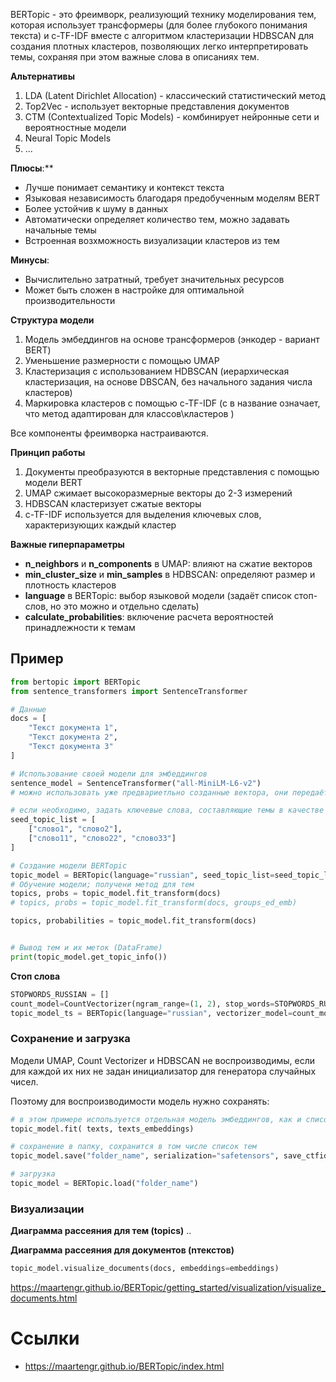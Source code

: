 BERTopic - это фреимворк, реализующий технику моделирования тем, которая использует трансформеры (для более глубокого понимания текста) и c-TF-IDF вместе с алгоритмом кластеризации HDBSCAN для создания плотных кластеров, позволяющих легко интерпретировать темы, сохраняя при этом важные слова в описаниях тем.

**Альтернативы**
1. LDA (Latent Dirichlet Allocation) - классический статистический метод
2. Top2Vec - использует векторные представления документов
3. CTM (Contextualized Topic Models) - комбинирует нейронные сети и вероятностные модели
4. Neural Topic Models
5. ...


**Плюсы**:**
- Лучше понимает семантику и контекст текста
- Языковая независимость благодаря предобученным моделям BERT
- Более устойчив к шуму в данных
- Автоматически определяет количество тем, можно задавать начальные темы
- Встроенная возхможность визуализации кластеров из тем

**Минусы**:
- Вычислительно затратный, требует значительных ресурсов
- Может быть сложен в настройке для оптимальной производительности

**Структура модели**
1. Модель эмбеддингов на основе трансформеров (энкодер - вариант BERT)
2. Уменьшение размерности с помощью UMAP
3. Кластеризация с использованием HDBSCAN (иерархическая кластеризация, на основе DBSCAN, без начального задания числа кластеров)
4. Маркировка кластеров с помощью c-TF-IDF (с в название означает, что метод адаптирован для классов\кластеров )

Все компоненты фреимворка настраиваются.


**Принцип работы**
1. Документы преобразуются в векторные представления с помощью модели BERT
2. UMAP сжимает высокоразмерные векторы до 2-3 измерений
3. HDBSCAN кластеризует сжатые векторы
4. c-TF-IDF используется для выделения ключевых слов, характеризующих каждый кластер

**Важные гиперпараметры**
- **n_neighbors** и **n_components** в UMAP: влияют на сжатие векторов
- **min_cluster_size** и **min_samples** в HDBSCAN: определяют размер и плотность кластеров
- **language** в BERTopic: выбор языковой модели (задаёт список стоп-слов, но это можно и отдельно сделать)
- **calculate_probabilities**: включение расчета вероятностей принадлежности к темам

## Пример
```py
from bertopic import BERTopic
from sentence_transformers import SentenceTransformer

# Данные
docs = [
    "Текст документа 1",
    "Текст документа 2",
    "Текст документа 3"
]

# Использование своей модели для эмбеддингов
sentence_model = SentenceTransformer("all-MiniLM-L6-v2")
# можно использовать уже предвариетльно созданные вектора, они передаётся в fit_transform

# если необходимо, задать ключевые слова, составляющие темы в качестве затравки для выявления тем
seed_topic_list = [
    ["слово1", "слово2"],
    ["слово11", "слово22", "слово33"]
]

# Создание модели BERTopic
topic_model = BERTopic(language="russian", seed_topic_list=seed_topic_list, embedd)
# Обучение модели; получени метод для тем
topics, probs = topic_model.fit_transform(docs)
# topics, probs = topic_model.fit_transform(docs, groups_ed_emb)        # если уже есть векторные представления документов

topics, probabilities = topic_model.fit_transform(docs)


# Вывод тем и их меток (DataFrame)
print(topic_model.get_topic_info())
```


**Стоп слова**
```py
STOPWORDS_RUSSIAN = []
count_model=CountVectorizer(ngram_range=(1, 2), stop_words=STOPWORDS_RUSSIAN)
topic_model_ts = BERTopic(language="russian", vectorizer_model=count_model )
```

### Сохранение и загрузка

Модели UMAP, Count Vectorizer и HDBSCAN не воспроизводимы, если для каждой их них не задан инициализатор для генератора случайных чисел.

Поэтому для воспроизводимости модель нужно сохранять:
```py
# в этом примере используется отдельная модель эмбеддингов, как и список эмбеддингов текстов
topic_model.fit( texts, texts_embeddings)

# сохранение в папку, сохранится в том числе список тем
topic_model.save("folder_name", serialization="safetensors", save_ctfidf=True, save_embedding_model=False)

# загрузка
topic_model = BERTopic.load("folder_name")
```

 ### Визуализации
**Диаграмма рассеяния для тем (topics)**
..

**Диаграмма рассеяния для документов (nтекстов)**
```py
topic_model.visualize_documents(docs, embeddings=embeddings)
```
https://maartengr.github.io/BERTopic/getting_started/visualization/visualize_documents.html

# Ссылки
- https://maartengr.github.io/BERTopic/index.html 